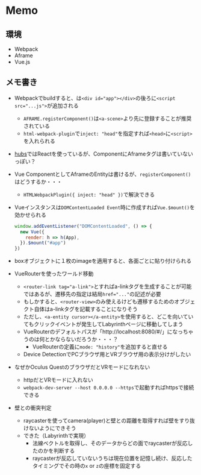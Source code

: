 # Memo

## 環境

- Webpack
- Aframe
- Vue.js

## メモ書き

- Webpackでbuildすると、は`<div id="app"></div>`の後ろに`<script src="...js">`が追加される
  - `AFRAME.registerComponent()`は`<a-scene>`より先に登録することが推奨されている
  - `html-webpack-plugin`で`inject: "head"`を指定すれば`<head>`に`<script>`を入れられる

- [hubs](https://github.com/mozilla/hubs)ではReactを使っているが、ComponentにAframeタグは書いていないっぽい？

- Vue ComponentとしてAframeのEntityは書けるが、`registerComponent()`はどうするか・・・
  - `HTMLWebpackPlugin({ inject: "head" })`で解決できる

- Vueインスタンスは`DOMContentLoaded Event`時に作成すれば`Vue.$mount()`を効かせられる
    ```javascript
    window.addEventListener("DOMContentLoaded", () => {
      new Vue({
        render: h => h(App),
      }).$mount("#app")
    })
    ```

- boxオブジェクトに１枚のimageを適用すると、各面ごとに貼り付けられる

- VueRouterを使ったワールド移動
  - `<router-link tag="a-link">`とすればa-linkタグを生成することが可能ではあるが、遷移先の指定は結局`href="..."`の記述が必要
  - もしかすると、`<router-view>`のみ使えるけども遷移するためのオブジェクト自体はa-linkタグを記載することになりそう
  - ただし、`<a-entity cursor></a-entity>`を使用すると、どこを向いていてもクリックイベントが発生してLabyrinthページに移動してしまう
  - VueRouterのデフォルトパスが「http://localhost:8080/#/」になっちゃうのは何とかならないだろうか・・・？
    - VueRouterの定義に`mode: "history"`を追加すると直せる
  - Device DetectionでPCブラウザ用とVRブラウザ用の表示分けがしたい

- なぜかOculus QuestのブラウザだとVRモードになれない
  - httpだとVRモードに入れない
  - `webpack-dev-server --host 0.0.0.0 --https`で起動すればhttpsで接続できる

- 壁との衝突判定
  - raycasterを使ってcamera(player)と壁との距離を取得すれば壁をすり抜けないようにできそう
  - できた（Labyrinthで実現）
    - 法線ベクトルを取得し、そのデータからどの面でraycasterが反応したのかを判断する
    - raycasterが反応していないうちは現在位置を記憶し続け、反応したタイミングでその時の`x` or `z`の座標を固定する
